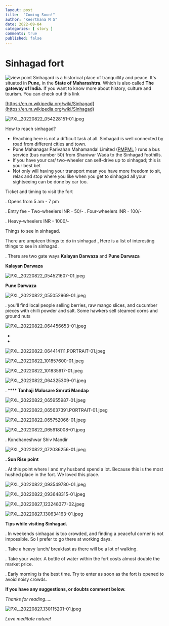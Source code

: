 ```yaml
---
layout: post
title:  "Coming Soon!"
author: "Keerthana M S"
date: 2022-09-04
categories: [ story ]
comments: true
published: false
---
```

# Sinhagad fort

![view point](https://raw.githubusercontent.com/kevy-vinu/naran.ga/master/assets/Sinhagard1.jpeg)
Sinhagard is a historical place of tranquillity and peace. It's situated in **Pune,** in the **State of Maharashtra.** Which is also called **The gateway of India.** If you want to know more about history, culture and tourism. You can check out this link

[https://en.m.wikipedia.org/wiki/Sinhagad](https://en.m.wikipedia.org/wiki/Sinhagad)

![PXL_20220822_054228151-01.jpeg](Sinhagad%20fort%205d48a96162964b80ab504d27a0738fa9/PXL_20220822_054228151-01.jpeg)

How to reach sinhagad?

- Reaching here is not a difficult task at all. Sinhagad is well connected by road from different cities and town.
- Pune Mahanagar Parivahan Mahamandal Limited ([PMPML](https://en.m.wikipedia.org/wiki/Pune_Mahanagar_Parivahan_Mahamandal_Limited)
) runs a bus service (bus number 50) from Shaniwar Wada to the Sinhagad foothills.
- If you have your car/ two-wheeler can self-drive up to sinhagad; this is your best bet
- Not only will having your transport mean you have more freedom to sit, relax and stop where you like when you get to sinhagad all your sightseeing can be done by car too.

Ticket and timing to visit the fort

.  Opens from 5 am - 7 pm

.  Entry fee - Two-wheelers INR - 50/-
.  Four-wheelers INR - 100/-

. Heavy-wheelers INR - 1000/-

Things to see in sinhagad.

There are umpteen things to do in sinhagad [.](http://sinhagad.Here) Here is a list of interesting things to see in sinhagad.

 . There are two gate ways **Kalayan Darwaza** and **Pune Darwaza**

**Kalayan Darwaza**

![PXL_20220822_054521607-01.jpeg](Sinhagad%20fort%205d48a96162964b80ab504d27a0738fa9/PXL_20220822_054521607-01.jpeg)

**Pune Darwaza**

![PXL_20220822_055052969-01.jpeg](Sinhagad%20fort%205d48a96162964b80ab504d27a0738fa9/PXL_20220822_055052969-01.jpeg)

. you'll find local people selling berries,  raw mango slices, and cucumber pieces with chilli powder and salt. Some hawkers sell steamed corns and ground nuts

![PXL_20220822_064456653-01.jpeg](Sinhagad%20fort%205d48a96162964b80ab504d27a0738fa9/PXL_20220822_064456653-01.jpeg)

- 
- 

![PXL_20220822_064414111.PORTRAIT-01.jpeg](Sinhagad%20fort%205d48a96162964b80ab504d27a0738fa9/PXL_20220822_064414111.PORTRAIT-01.jpeg)

![PXL_20220822_101857600-01.jpeg](Sinhagad%20fort%205d48a96162964b80ab504d27a0738fa9/PXL_20220822_101857600-01.jpeg)

![PXL_20220822_101835917-01.jpeg](Sinhagad%20fort%205d48a96162964b80ab504d27a0738fa9/PXL_20220822_101835917-01.jpeg)

![PXL_20220822_064325309-01.jpeg](Sinhagad%20fort%205d48a96162964b80ab504d27a0738fa9/PXL_20220822_064325309-01.jpeg)

. **** **Tanhaji  Malusare Smruti Mandap**

![PXL_20220822_065955987-01.jpeg](Sinhagad%20fort%205d48a96162964b80ab504d27a0738fa9/PXL_20220822_065955987-01.jpeg)

![PXL_20220822_065637391.PORTRAIT-01.jpeg](Sinhagad%20fort%205d48a96162964b80ab504d27a0738fa9/PXL_20220822_065637391.PORTRAIT-01.jpeg)

![PXL_20220822_065752066-01.jpeg](Sinhagad%20fort%205d48a96162964b80ab504d27a0738fa9/PXL_20220822_065752066-01.jpeg)

![PXL_20220822_065918008-01.jpeg](Sinhagad%20fort%205d48a96162964b80ab504d27a0738fa9/PXL_20220822_065918008-01.jpeg)

. Kondhaneshwar Shiv Mandir

![PXL_20220822_072036256-01.jpeg](Sinhagad%20fort%205d48a96162964b80ab504d27a0738fa9/PXL_20220822_072036256-01.jpeg)

**. Sun Rise point**

. At this point where I and my husband spend a lot. Because this is the most hushed place in the fort. We loved this place.

![PXL_20220822_093549780-01.jpeg](Sinhagad%20fort%205d48a96162964b80ab504d27a0738fa9/PXL_20220822_093549780-01.jpeg)

![PXL_20220822_093648315-01.jpeg](Sinhagad%20fort%205d48a96162964b80ab504d27a0738fa9/PXL_20220822_093648315-01.jpeg)

![PXL_20220827_123248377-02.jpeg](Sinhagad%20fort%205d48a96162964b80ab504d27a0738fa9/PXL_20220827_123248377-02.jpeg)

![PXL_20220827_130634163-01.jpeg](Sinhagad%20fort%205d48a96162964b80ab504d27a0738fa9/PXL_20220827_130634163-01.jpeg)

**Tips while visiting Sinhagad.**

.  In weekends sinhagad is too crowded, and finding a peaceful corner is not impossible. So I prefer to go there at working days.

. Take a heavy lunch/ breakfast as there will be a lot of walking.

. Take your water. A bottle of water within the fort costs almost double the market price.

. Early morning is the best time. Try to enter as soon as the fort is opened to avoid noisy crowds.

**If you have any suggestions, or doubts comment below.**

*Thanks for reading…..*

![PXL_20220827_130115201-01.jpeg](Sinhagad%20fort%205d48a96162964b80ab504d27a0738fa9/PXL_20220827_130115201-01.jpeg)

*Love meditate nature!*
